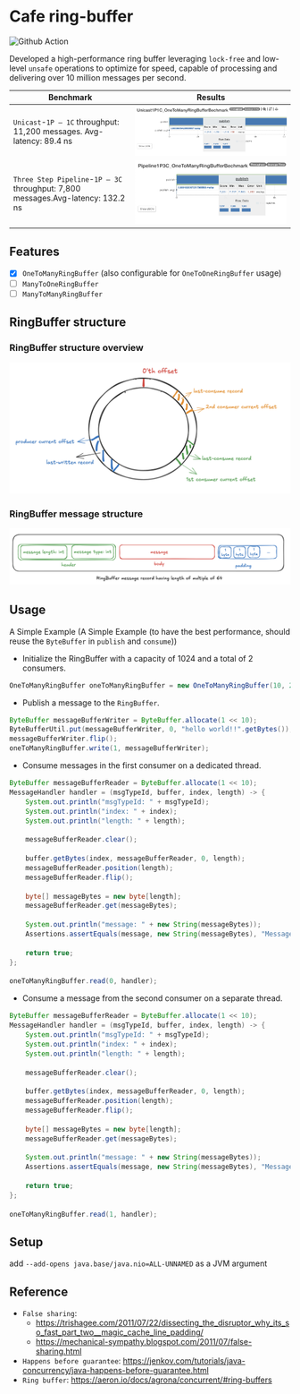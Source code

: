 # Cafe ring-buffer

![Github Action](https://github.com/gc-garcol/cafe-ringbuffer/actions/workflows/gradle-publish.yml/badge.svg)

Developed a high-performance ring buffer leveraging `lock-free` and low-level `unsafe` operations to optimize for speed, capable of processing and delivering over 10 million messages per second.

| Benchmark                                                                        | Results                                                    |
|----------------------------------------------------------------------------------|------------------------------------------------------------|
| `Unicast`-`1P – 1C` throughput: 11,200 messages. Avg-latency: 89.4 ns            | <img src="docs/benchmark_unicast_1p1c.png" width="100%"/>  |
| `Three Step Pipeline`-`1P – 3C` throughput: 7,800 messages.Avg-latency: 132.2 ns | <img src="docs/benchmark_pipeline_1p3c.png" width="100%"/> |
## Features

- [X] `OneToManyRingBuffer` (also configurable for `OneToOneRingBuffer` usage)
- [ ] `ManyToOneRingBuffer`
- [ ] `ManyToManyRingBuffer`

## RingBuffer structure

### RingBuffer structure overview

![ringbuffer](readme/ringbuffer-overview.png)

### RingBuffer message structure

![record](readme/ringbuffer-record.png)

## Usage
A Simple Example (A Simple Example (to have the best performance, should reuse the `ByteBuffer` in `publish` and `consume`))

- Initialize the RingBuffer with a capacity of 1024 and a total of 2 consumers.
```java
OneToManyRingBuffer oneToManyRingBuffer = new OneToManyRingBuffer(10, 2);
```

- Publish a message to the `RingBuffer`.
```java
ByteBuffer messageBufferWriter = ByteBuffer.allocate(1 << 10);
ByteBufferUtil.put(messageBufferWriter, 0, "hello world!!".getBytes());
messageBufferWriter.flip();
oneToManyRingBuffer.write(1, messageBufferWriter);
```

- Consume messages in the first consumer on a dedicated thread.
```java
ByteBuffer messageBufferReader = ByteBuffer.allocate(1 << 10);
MessageHandler handler = (msgTypeId, buffer, index, length) -> {
    System.out.println("msgTypeId: " + msgTypeId);
    System.out.println("index: " + index);
    System.out.println("length: " + length);

    messageBufferReader.clear();

    buffer.getBytes(index, messageBufferReader, 0, length);
    messageBufferReader.position(length);
    messageBufferReader.flip();

    byte[] messageBytes = new byte[length];
    messageBufferReader.get(messageBytes);

    System.out.println("message: " + new String(messageBytes));
    Assertions.assertEquals(message, new String(messageBytes), "Message not match");

    return true;
};

oneToManyRingBuffer.read(0, handler);
```

- Consume a message from the second consumer on a separate thread.
```java
ByteBuffer messageBufferReader = ByteBuffer.allocate(1 << 10);
MessageHandler handler = (msgTypeId, buffer, index, length) -> {
    System.out.println("msgTypeId: " + msgTypeId);
    System.out.println("index: " + index);
    System.out.println("length: " + length);

    messageBufferReader.clear();

    buffer.getBytes(index, messageBufferReader, 0, length);
    messageBufferReader.position(length);
    messageBufferReader.flip();

    byte[] messageBytes = new byte[length];
    messageBufferReader.get(messageBytes);

    System.out.println("message: " + new String(messageBytes));
    Assertions.assertEquals(message, new String(messageBytes), "Message not match");

    return true;
};

oneToManyRingBuffer.read(1, handler);
```

## Setup

add `--add-opens java.base/java.nio=ALL-UNNAMED` as a JVM argument

## Reference

- `False sharing`:
  - https://trishagee.com/2011/07/22/dissecting_the_disruptor_why_its_so_fast_part_two__magic_cache_line_padding/
  - https://mechanical-sympathy.blogspot.com/2011/07/false-sharing.html
- `Happens before guarantee`: https://jenkov.com/tutorials/java-concurrency/java-happens-before-guarantee.html
- `Ring buffer`: https://aeron.io/docs/agrona/concurrent/#ring-buffers

